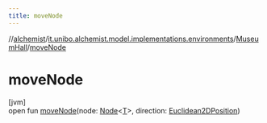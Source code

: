 ```yaml
---
title: moveNode
---
```

//[alchemist](../../../index.html)/[it.unibo.alchemist.model.implementations.environments](../index.html)/[MuseumHall](index.html)/[moveNode](move-node.html)



# moveNode



[jvm]\
open fun [moveNode](move-node.html)(node: [Node](../../it.unibo.alchemist.model.interfaces/-node/index.html)<[T](../../it.unibo.alchemist.model.implementations.linkingrules/-connection-beam/index.html)>, direction: [Euclidean2DPosition](../../it.unibo.alchemist.model.implementations.positions/-euclidean2-d-position/index.html))




